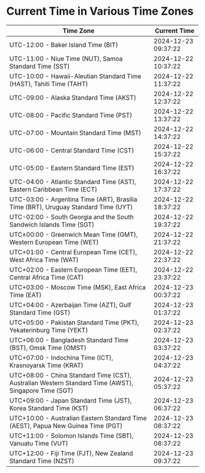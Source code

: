 # Current Time in Various Time Zones

| Time Zone | Current Time |
|-----------|--------------|
| UTC-12:00 - Baker Island Time (BIT) | 2024-12-23 09:37:22 |
| UTC-11:00 - Niue Time (NUT), Samoa Standard Time (SST) | 2024-12-22 10:37:22 |
| UTC-10:00 - Hawaii-Aleutian Standard Time (HAST), Tahiti Time (TAHT) | 2024-12-22 11:37:22 |
| UTC-09:00 - Alaska Standard Time (AKST) | 2024-12-22 12:37:22 |
| UTC-08:00 - Pacific Standard Time (PST) | 2024-12-22 13:37:22 |
| UTC-07:00 - Mountain Standard Time (MST) | 2024-12-22 14:37:22 |
| UTC-06:00 - Central Standard Time (CST) | 2024-12-22 15:37:22 |
| UTC-05:00 - Eastern Standard Time (EST) | 2024-12-22 16:37:22 |
| UTC-04:00 - Atlantic Standard Time (AST), Eastern Caribbean Time (ECT) | 2024-12-22 17:37:22 |
| UTC-03:00 - Argentina Time (ART), Brasília Time (BRT), Uruguay Standard Time (UYT) | 2024-12-22 18:37:22 |
| UTC-02:00 - South Georgia and the South Sandwich Islands Time (SGT) | 2024-12-22 19:37:22 |
| UTC±00:00 - Greenwich Mean Time (GMT), Western European Time (WET) | 2024-12-22 21:37:22 |
| UTC+01:00 - Central European Time (CET), West Africa Time (WAT) | 2024-12-22 22:37:22 |
| UTC+02:00 - Eastern European Time (EET), Central Africa Time (CAT) | 2024-12-22 23:37:22 |
| UTC+03:00 - Moscow Time (MSK), East Africa Time (EAT) | 2024-12-23 00:37:22 |
| UTC+04:00 - Azerbaijan Time (AZT), Gulf Standard Time (GST) | 2024-12-23 01:37:22 |
| UTC+05:00 - Pakistan Standard Time (PKT), Yekaterinburg Time (YEKT) | 2024-12-23 02:37:22 |
| UTC+06:00 - Bangladesh Standard Time (BST), Omsk Time (OMST) | 2024-12-23 03:37:22 |
| UTC+07:00 - Indochina Time (ICT), Krasnoyarsk Time (KRAT) | 2024-12-23 04:37:22 |
| UTC+08:00 - China Standard Time (CST), Australian Western Standard Time (AWST), Singapore Time (SGT) | 2024-12-23 05:37:22 |
| UTC+09:00 - Japan Standard Time (JST), Korea Standard Time (KST) | 2024-12-23 06:37:22 |
| UTC+10:00 - Australian Eastern Standard Time (AEST), Papua New Guinea Time (PGT) | 2024-12-23 08:37:22 |
| UTC+11:00 - Solomon Islands Time (SBT), Vanuatu Time (VUT) | 2024-12-23 08:37:22 |
| UTC+12:00 - Fiji Time (FJT), New Zealand Standard Time (NZST) | 2024-12-23 09:37:22 |
